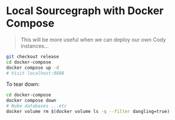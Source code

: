 # Local Sourcegraph with Docker Compose

> This will be more useful when we can deploy our own Cody instances...

```bash
git checkout release
cd docker-compose
docker compose up -d
# Visit localhost:8888
```

To tear down:
```bash
cd docker-compose
docker compose down
# Nuke databases ...etc
docker volume rm $(docker volume ls -q --filter dangling=true)
```
